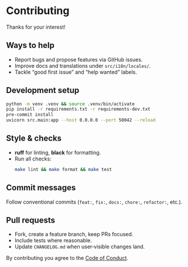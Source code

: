 # Contributing

Thanks for your interest!

## Ways to help
- Report bugs and propose features via GitHub issues.
- Improve docs and translations under `src/i18n/locales/`.
- Tackle “good first issue” and “help wanted” labels.

## Development setup
```bash
python -m venv .venv && source .venv/bin/activate
pip install -r requirements.txt -r requirements-dev.txt
pre-commit install
uvicorn src.main:app --host 0.0.0.0 --port 50042 --reload
```

## Style & checks
- **ruff** for linting, **black** for formatting.
- Run all checks:
  ```bash
  make lint && make format && make test
  ```

## Commit messages
Follow conventional commits (`feat:`, `fix:`, `docs:`, `chore:`, `refactor:`, etc.).

## Pull requests
- Fork, create a feature branch, keep PRs focused.
- Include tests where reasonable.
- Update `CHANGELOG.md` when user‑visible changes land.

By contributing you agree to the [Code of Conduct](CODE_OF_CONDUCT.md).
